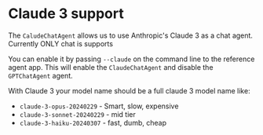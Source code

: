 # Claude 3 support

The `CaludeChatAgent` allows us to use Anthropic's Claude 3 as a chat agent.  Currently ONLY chat is supports

You can enable it by passing `--claude` on the command line to the reference agent app.  This will enable the `ClaudeChatAgent` and disable the `GPTChatAgent` agent.

With Claude 3 your model name should be a full claude 3 model name like: 
- `claude-3-opus-20240229`  - Smart, slow, expensive
- `claude-3-sonnet-20240229` - mid tier
- `claude-3-haiku-20240307` - fast, dumb, cheap
